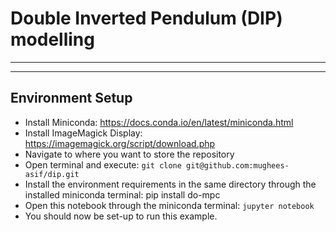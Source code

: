 # Double Inverted Pendulum (DIP) modelling
------------------------------------------



------------------------------------------
## Environment Setup

* Install Miniconda: https://docs.conda.io/en/latest/miniconda.html
* Install ImageMagick Display: https://imagemagick.org/script/download.php
* Navigate to where you want to store the repository
* Open terminal and execute: `git clone git@github.com:mughees-asif/dip.git`
* Install the environment requirements in the same directory through the installed miniconda terminal: pip install do-mpc
* Open this notebook through the miniconda terminal: `jupyter notebook`
* You should now be set-up to run this example.